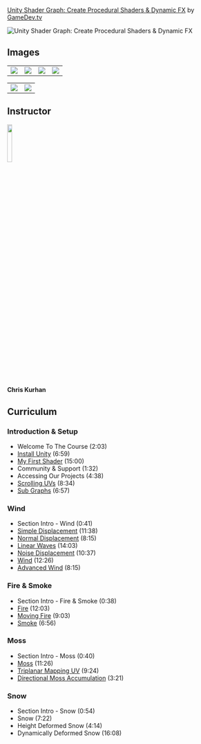 [Unity Shader Graph: Create Procedural Shaders & Dynamic FX](https://www.gamedev.tv/p/unity-shader-graph)
by [GameDev.tv](https://www.gamedev.tv)

![Unity Shader Graph: Create Procedural Shaders & Dynamic FX](https://www.filepicker.io/api/file/3iXWnutJS0iyJGT2dnN6)


## Images
<table>
    <tr>
        <td><img src="https://www.filepicker.io/api/file/vV77i9WRLa8f1NXgMQ8Q" /></td>
        <td><img src="https://www.filepicker.io/api/file/tS9O0O3IQOtiq8raYl5z" /></td>
        <td><img src="https://www.filepicker.io/api/file/FdhHn1vCSZiH6JWcQhIJ" /></td>
        <td><img src="https://www.filepicker.io/api/file/ekoGAnpRR24Mkbhfn3fS" /></td>
    </tr>
</table>

<table>
    <tr>
        <td><img src="https://www.filepicker.io/api/file/o22FQVcVQxeDLjaEhohD" /></td>
        <td><img src="https://www.filepicker.io/api/file/t4MsdO6RMmfBZxEANpah" /></td>
    </tr>
</table>

## Instructor
<img src="https://cdn.filestackcontent.com/4cRZ7TSSGic0GAeAPHKr" width="15%" />
<h4>Chris Kurhan</h4>

## Curriculum
### Introduction & Setup
- Welcome To The Course (2:03)
- [Install Unity](https://github.com/aaronmsimon/unity-gamedevtv-shadergraph/commit/3d24090b4e9e1ea7e94fdb0600c1c081d4f7cd60) (6:59)
- [My First Shader](https://github.com/aaronmsimon/unity-gamedevtv-shadergraph/commit/76ac6def38d234f7f08b0284f18b8c3d7066cc3b) (15:00)
- Community & Support (1:32)
- Accessing Our Projects (4:38)
- [Scrolling UVs](https://github.com/aaronmsimon/unity-gamedevtv-shadergraph/commit/d9b8a5a47612d798bb8ead64e892a4fa5115053e) (8:34)
- [Sub Graphs](https://github.com/aaronmsimon/unity-gamedevtv-shadergraph/commit/95ed4a2762498112a1eb270e375bf11389cf34e5) (6:57)

### Wind
- Section Intro - Wind (0:41)
- [Simple Displacement](https://github.com/aaronmsimon/unity-gamedevtv-shadergraph/commit/5646d46ee690b4773a9d3aefa130e8645b9db7c1) (11:38)
- [Normal Displacement](https://github.com/aaronmsimon/unity-gamedevtv-shadergraph/commit/9d845da341e5ce61b0f125b3ba2cb5dc1c3bf4bb) (8:15)
- [Linear Waves](https://github.com/aaronmsimon/unity-gamedevtv-shadergraph/commit/6bbb866e0f2254fef7f779aeab379722fa8d53c1) (14:03)
- [Noise Displacement](https://github.com/aaronmsimon/unity-gamedevtv-shadergraph/commit/44188cc0ce240d8894406d58fc81aae142cada92) (10:37)
- [Wind](https://github.com/aaronmsimon/unity-gamedevtv-shadergraph/commit/c3f61e19272f770d2ce0b879eb55272ded207dc7) (12:26)
- [Advanced Wind](https://github.com/aaronmsimon/unity-gamedevtv-shadergraph/commit/1da9a095bf54379f3eb4bbe3a7c04c03484dbc45) (8:15)

### Fire & Smoke
- Section Intro - Fire & Smoke (0:38)
- [Fire](https://github.com/aaronmsimon/unity-gamedevtv-shadergraph/commit/8c3b0477031771383aa9a6f60c6ac60deabe0ba8) (12:03)
- [Moving Fire](https://github.com/aaronmsimon/unity-gamedevtv-shadergraph/commit/c343ae3bba814e18cfdeff93ca4c9e7b3150bab6) (9:03)
- [Smoke](https://github.com/aaronmsimon/unity-gamedevtv-shadergraph/commit/0bea4ba86327183f5886fd5c0b1400eef98aee98) (6:56)

### Moss
- Section Intro - Moss (0:40)
- [Moss](https://github.com/aaronmsimon/unity-gamedevtv-shadergraph/commit/a6ad25261c2e27d5ef524cb92752e6bac71a3ae2) (11:26)
- [Triplanar Mapping UV](https://github.com/aaronmsimon/unity-gamedevtv-shadergraph/commit/4c66200a1de6520dc17dcbf843291377b503ab4f) (9:24)
- [Directional Moss Accumulation](https://github.com/aaronmsimon/unity-gamedevtv-shadergraph/commit/b581ea5cf76e18dc436d023d0377ae1498eb16bb) (3:21)

### Snow
- Section Intro - Snow (0:54)
- Snow (7:22)
- Height Deformed Snow (4:14)
- Dynamically Deformed Snow (16:08)